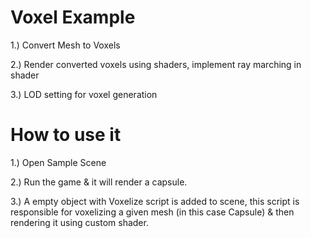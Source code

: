 # Voxel Example 

1.) Convert Mesh to Voxels

2.) Render converted voxels using shaders, implement ray marching in shader

3.) LOD setting for voxel generation


# How to use it

1.) Open Sample Scene

2.) Run the game & it will render a capsule. 

3.) A empty object with Voxelize script is added to scene, this script is responsible for voxelizing a given mesh (in this case Capsule) & then rendering it using custom shader. 
